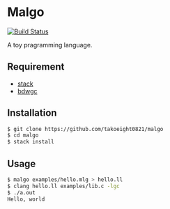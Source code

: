 # Malgo

[![Build Status](https://travis-ci.org/takoeight0821/malgo.svg?branch=master)](https://travis-ci.org/takoeight0821/malgo)

A toy pragramming language.

## Requirement

* [stack](https://docs.haskellstack.org/en/stable/README/)
* [bdwgc](http://www.hboehm.info/gc/)

## Installation

```sh
$ git clone https://github.com/takoeight0821/malgo
$ cd malgo
$ stack install
```

## Usage

```sh
$ malgo examples/hello.mlg > hello.ll
$ clang hello.ll examples/lib.c -lgc
$ ./a.out
Hello, world
```
